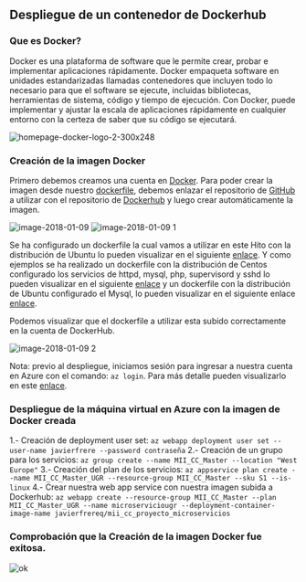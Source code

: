 ## Despliegue de un contenedor de Dockerhub  
### Que es Docker? 
Docker es una plataforma de software que le permite crear, probar e implementar aplicaciones rápidamente. Docker empaqueta software en unidades estandarizadas llamadas contenedores que incluyen todo lo necesario para que el software se ejecute, incluidas bibliotecas, herramientas de sistema, código y tiempo de ejecución. Con Docker, puede implementar y ajustar la escala de aplicaciones rápidamente en cualquier entorno con la certeza de saber que su código se ejecutará.

![homepage-docker-logo-2-300x248](https://user-images.githubusercontent.com/32844919/34720160-0364ff44-f53e-11e7-8bf8-149e51d829f9.png) 
### Creación de la imagen Docker
Primero debemos creamos una cuenta en [Docker](https://hub.docker.com).
Para poder crear la imagen desde nuestro [dockerfile](https://github.com/javierfrereq/MII_CC_Proyecto_MicroServicios/blob/master/Dockerfile), debemos enlazar el repositorio de [GitHub](https://github.com/javierfrereq/MII_CC_Proyecto_MicroServicios) a utilizar con el repositorio de [Dockerhub](https://hub.docker.com/r/javierfrereq/mii_cc_proyecto_microservicios) y luego crear automáticamente la imagen. 

![image-2018-01-09](https://user-images.githubusercontent.com/32844919/34741363-b677f700-f582-11e7-90ab-f1d3e083a8ce.png)
![image-2018-01-09 1](https://user-images.githubusercontent.com/32844919/34741782-1a8d8f88-f584-11e7-90c4-67813812ab96.png)

Se ha configurado un dockerfile la cual vamos a utilizar en este Hito con la distribución de Ubuntu lo pueden visualizar en el siguiente [enlace](https://github.com/javierfrereq/MII_CC_Proyecto_MicroServicios/blob/master/Dockerfile).
Y como ejemplos se ha realizado un dockerfile con la distribución de Centos configurado los servicios de httpd, mysql, php, supervisord y sshd lo pueden visualizar en el siguiente [enlace](https://github.com/javierfrereq/prueba-docker/blob/master/DockerfileCentos) y un dockerfile con la distribución de Ubuntu configurado el Mysql, lo pueden visualizar en el siguiente enlace [enlace]( https://github.com/javierfrereq/prueba-docker/blob/master/DockerfileSQL).

Podemos visualizar que el dockerfile a utilizar esta subido correctamente en la cuenta de DockerHub.

![image-2018-01-09 2](https://user-images.githubusercontent.com/32844919/34743413-eaddaca4-f589-11e7-8a86-c7b2ca27e91f.png)

Nota: previo al despliegue, iniciamos sesión para ingresar a nuestra cuenta en Azure con el comando:
```az login```. Para más detalle pueden visualizarlo en este [enlace](https://github.com/javierfrereq/MII_CC_Proyecto_MicroServicios/tree/master/automatizacion).
### Despliegue de la máquina virtual en Azure con la imagen de Docker creada
1.- Creación de deployment user set:
`az webapp deployment user set --user-name javierfrere --password contraseña`
2.- Creación de un grupo para los servicios:
`az group create --name MII_CC_Master --location "West Europe"`
3.- Creación del plan de los servicios:
`az appservice plan create --name MII_CC_Master_UGR --resource-group MII_CC_Master --sku S1 --is-linux`
4.- Crear nuestra web app service con nuestra imagen subida a Dockerhub:
`az webapp create --resource-group MII_CC_Master --plan MII_CC_Master_UGR --name microserviciougr --deployment-container-image-name javierfrereq/mii_cc_proyecto_microservicios`
### Comprobación que la Creación de la imagen Docker fue exitosa.
![ok](https://user-images.githubusercontent.com/32844919/34740581-2dfadeda-f580-11e7-8452-b13152054cb3.PNG)


